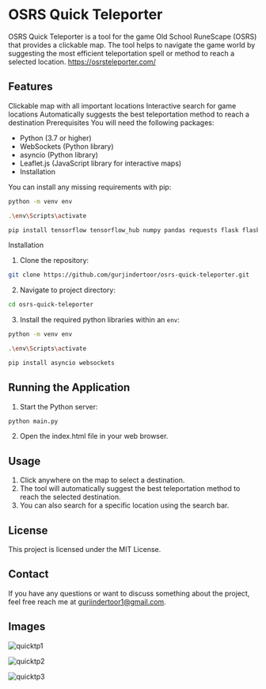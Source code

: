 # OSRS Quick Teleporter
OSRS Quick Teleporter is a tool for the game Old School RuneScape (OSRS) that provides a clickable map. The tool helps to navigate the game world by suggesting the most efficient teleportation spell or method to reach a selected location.
https://osrsteleporter.com/

## Features
Clickable map with all important locations
Interactive search for game locations
Automatically suggests the best teleportation method to reach a destination
Prerequisites
You will need the following packages:

* Python (3.7 or higher)
* WebSockets (Python library)
* asyncio (Python library)
* Leaflet.js (JavaScript library for interactive maps)
* Installation

You can install any missing requirements with pip:
  ```bash
  python -m venv env
  ```
  ```bash
  .\env\Scripts\activate
  ```
  ```bash
  pip install tensorflow tensorflow_hub numpy pandas requests flask flask_uploads wtforms Pillow
```

Installation
1. Clone the repository:
  ```bash
  git clone https://github.com/gurjindertoor/osrs-quick-teleporter.git
  ```
  
2. Navigate to project directory:
  ```bash
  cd osrs-quick-teleporter
  ```
  
3. Install the required python libraries within an `env`:
  ```bash
  python -m venv env
  ```
  ```bash
  .\env\Scripts\activate
  ```
  ```bash
  pip install asyncio websockets
  ```
  
## Running the Application
1. Start the Python server:
  ```bash
  python main.py
  ```

2. Open the index.html file in your web browser.

## Usage
1. Click anywhere on the map to select a destination.
2. The tool will automatically suggest the best teleportation method to reach the selected destination.
3. You can also search for a specific location using the search bar.

## License
This project is licensed under the MIT License.

## Contact
If you have any questions or want to discuss something about the project, feel free reach me at gurjindertoor1@gmail.com.

## Images

![quicktp1](https://github.com/gurjindertoor/osrs_quick_teleporter/assets/78512847/3aab7d6d-064c-4ecf-b2de-17cb8c59050f)

![quicktp2](https://github.com/gurjindertoor/osrs_quick_teleporter/assets/78512847/99152e71-0141-41c7-bd63-0e3551995c6e)

![quicktp3](https://github.com/gurjindertoor/osrs_quick_teleporter/assets/78512847/b8bad275-530a-4bb8-b541-814878c65995)
